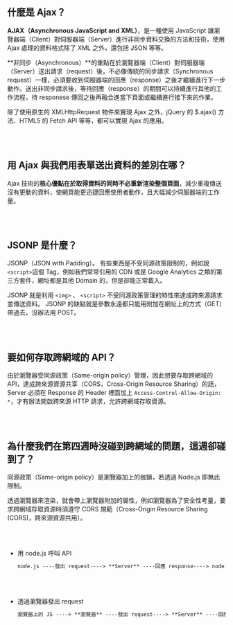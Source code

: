## 什麼是 Ajax？
**AJAX（Asynchronous JavaScript and XML）**，是一種使用 JavaScript 讓瀏覽器端（Client）對伺服器端（Server）進行非同步資料交換的方法和技術，使用 Ajax 處理的資料格式除了 XML 之外，還包括 JSON 等等。<br>

**非同步（Asynchronous）**的重點在於瀏覽器端（Client）對伺服器端（Server）送出請求（request）後，不必像傳統的同步請求（Synchronous request）一樣，必須要收到伺服器端的回應（response）之後才繼續進行下一步動作。送出非同步請求後，等待回應（response）的期間可以持續進行其他的工作流程，待 responese 傳回之後再融合進當下頁面或繼續進行接下來的作業。<br>

除了使用原生的 XMLHttpRequest 物件來實現 Ajax 之外，jQuery 的 $.ajax() 方法、HTML5 的 Fetch API 等等，都可以實現 Ajax 的應用。

<br>
<br>

## 用 Ajax 與我們用表單送出資料的差別在哪？
Ajax 技術的**核心優點在於取得資料的同時不必重新渲染整個頁面**，減少重複傳送沒有更動的資料，使網頁能更迅捷回應使用者動作，且大幅減少伺服器端的工作量。

<br>
<br>

## JSONP 是什麼？
JSONP（JSON with Padding）。
有些東西是不受同源政策限制的，例如說`<script>`這個 Tag，例如我們常常引用的 CDN 或是 Google Analytics 之類的第三方套件，網址都是其他 Domain 的，但是卻能正常載入。<br>

JSONP 就是利用 `<img>` 、 `<script>` 不受同源政策管理的特性來達成跨來源請求並傳送資料。
JSONP 的缺點就是參數永遠都只能用附加在網址上的方式（GET）帶過去，沒辦法用 POST。

<br>
<br>

## 要如何存取跨網域的 API？
由於瀏覽器受同源政策（Same-origin policy）管理，因此想要存取跨網域的 API，達成跨來源資源共享（CORS，Cross-Origin Resource Sharing）的話，Server 必須在 Response 的 Header 裡面加上 `Access-Control-Allow-Origin: *`，才有辦法開啟跨來源 HTTP 請求，允許跨網域存取資源。

<br>
<br>

## 為什麼我們在第四週時沒碰到跨網域的問題，這週卻碰到了？
同源政策（Same-origin policy）是瀏覽器加上的枷鎖，若透過 Node.js 即無此限制。<br>

透過瀏覽器來渲染，就會帶上瀏覽器附加的屬性，例如瀏覽器為了安全性考量，要求跨網域存取資源時須遵守 CORS 規範（Cross-Origin Resource Sharing (CORS)，跨來源資源共用）。

<br>
<br>

* 用 node.js 呼叫 API
    ```md
    node.js ----發出 request----> **Server** ----回應 response----> node.js
    ```
<br>
<br>

* 透過瀏覽器發出 request
    ```md
    瀏覽器上的 JS ----> **瀏覽器** ----發出 request----> **Server** ----回應 response----> **瀏覽器** render 畫面 ----> 瀏覽器上的 JS
    ```
